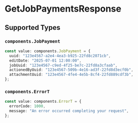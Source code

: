 # GetJobPaymentsResponse


## Supported Types

### `components.JobPayment`

```typescript
const value: components.JobPayment = {
  uuid: "123e4567-a2e4-4ea3-b925-22fd8c2071cb",
  editDate: "2025-07-01 12:00:00",
  jobUuid: "123e4567-c9ed-4f25-be7c-22fd8a3cfaab",
  actionedByUuid: "123e4567-509b-4e16-ad3f-22fd8d3ecf0b",
  attachmentUuid: "123e4567-4fe4-4e5b-8cf4-22fd889cdf3b",
};
```

### `components.ErrorT`

```typescript
const value: components.ErrorT = {
  errorCode: 1000,
  message: "An error occurred completing your request",
};
```

